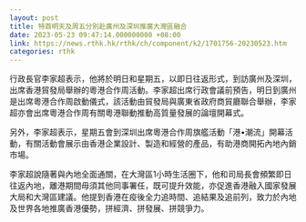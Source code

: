 ```yaml
---
layout: post
title: 特首明天及周五分別赴廣州及深圳推廣大灣區融合
date: 2023-05-23 09:47:14.000000000 +08:00
link: https://news.rthk.hk/rthk/ch/component/k2/1701756-20230523.htm
categories: rthk
---
```


行政長官李家超表示，他將於明日和星期五，以即日往返形式，到訪廣州及深圳，出席香港貿發局舉辦的粵港合作周活動。李家超出席行政會議前預告，明日到廣州是出席粵港合作周啟動儀式，該活動由貿發局與廣東省政府商貿廳聯合舉辦，李家超亦會出席粵港合作周有關粵港聯動推動高質量發展的論壇開幕式。

另外，李家超表示，星期五會到深圳出席粵港合作周旗艦活動「港•潮流」開幕活動，有關活動會展示由香港企業設計、製造和經營的產品，有助港商開拓內地內銷市場。

李家超說隨著與內地全面通關，在大灣區1小時生活圈下，他和司局長會頻繁即日往返內地，離港期間毋須其他同事署任，既可提升效能，亦促進香港融入國家發展大局和大灣區建議。他提到香港在疫後全力追時間、追結果及追前列，致力於內地及世界各地推廣香港優勢，拼經濟、拼發展、拼競爭力。
